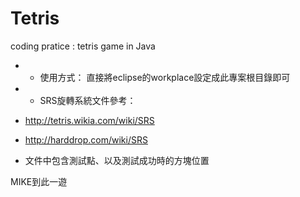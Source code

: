 ﻿Tetris
======

coding pratice : tetris game in Java

* * 使用方式： 直接將eclipse的workplace設定成此專案根目錄即可

* * SRS旋轉系統文件參考：

* http://tetris.wikia.com/wiki/SRS

* http://harddrop.com/wiki/SRS

* 文件中包含測試點、以及測試成功時的方塊位置

MIKE到此一遊